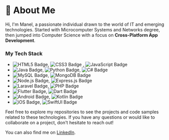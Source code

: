 # 🚀 About Me
Hi, I'm Manel, a passionate individual drawn to the world of IT and emerging technologies. Started with Microcomputer Systems and Networks degree, then jumped into Computer Science with a focus on **Cross-Platform App Development**.

### My Tech Stack

- ![HTML5 Badge](https://img.shields.io/badge/HTML5-_-orange?style=flat&logo=html5&logoColor=white), ![CSS3 Badge](https://img.shields.io/badge/CSS3-_-blue?style=flat&logo=css3&logoColor=white)
, ![JavaScript Badge](https://img.shields.io/badge/JavaScript-_-yellow?style=flat&logo=javascript&logoColor=white)
- ![Java Badge](https://img.shields.io/badge/Java-_-red?style=flat&logo=java&logoColor=white), ![Python Badge](https://img.shields.io/badge/Python-_-blue?style=flat&logo=python&logoColor=white), ![C# Badge](https://img.shields.io/badge/C%23-_-purple?style=flat&logo=c-sharp&logoColor=white)
- ![MySQL Badge](https://img.shields.io/badge/MySQL-_-blue?style=flat&logo=mysql&logoColor=white), ![MongoDB Badge](https://img.shields.io/badge/MongoDB-_-green?style=flat&logo=mongodb&logoColor=white)
- ![Node.js Badge](https://img.shields.io/badge/Node.js-_-green?style=flat&logo=node.js&logoColor=white), ![Express.js Badge](https://img.shields.io/badge/Express.js-_-black?style=flat&logo=express&logoColor=white)
- ![Laravel Badge](https://img.shields.io/badge/Laravel-_-red?style=flat&logo=laravel&logoColor=white), ![PHP Badge](https://img.shields.io/badge/PHP-_-blue?style=flat&logo=php&logoColor=white)
- ![Flutter Badge](https://img.shields.io/badge/Flutter-_-blue?style=flat&logo=flutter&logoColor=white), ![Dart Badge](https://img.shields.io/badge/Dart-_-blue?style=flat&logo=dart&logoColor=white)
- ![Android Badge](https://img.shields.io/badge/Android-_-green?style=flat&logo=android&logoColor=white), ![Kotlin Badge](https://img.shields.io/badge/Kotlin-_-orange?style=flat&logo=kotlin&logoColor=white)
- ![iOS Badge](https://img.shields.io/badge/iOS-_-blue?style=flat&logo=apple&logoColor=white), ![SwiftUI Badge](https://img.shields.io/badge/SwiftUI-_-purple?style=flat&logo=swift&logoColor=white)

Feel free to explore my repositories to see the projects and code samples related to these technologies. If you have any questions or would like to collaborate on a project, don't hesitate to reach out!

You can also find me on [LinkedIn](https://www.linkedin.com/in/manel-ros-puig-28670721b/).
